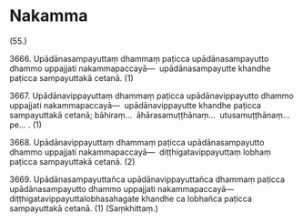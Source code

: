 

# Nakamma







(55.)

3666\. Upādānasampayuttaṃ dhammaṃ paṭicca upādānasampayutto dhammo uppajjati nakammapaccayā—  upādānasampayutte khandhe paṭicca sampayuttakā cetanā. (1)

3667\. Upādānavippayuttaṃ dhammaṃ paṭicca upādānavippayutto dhammo uppajjati nakammapaccayā—  upādānavippayutte khandhe paṭicca sampayuttakā cetanā; bāhiraṃ…  āhārasamuṭṭhānaṃ…  utusamuṭṭhānaṃ…pe… . (1)

3668\. Upādānavippayuttaṃ dhammaṃ paṭicca upādānasampayutto dhammo uppajjati nakammapaccayā—  diṭṭhigatavippayuttaṃ lobhaṃ paṭicca sampayuttakā cetanā. (2)

3669\. Upādānasampayuttañca upādānavippayuttañca dhammaṃ paṭicca upādānasampayutto dhammo uppajjati nakammapaccayā—  diṭṭhigatavippayuttalobhasahagate khandhe ca lobhañca paṭicca sampayuttakā cetanā. (1) (Saṃkhittaṃ.)



